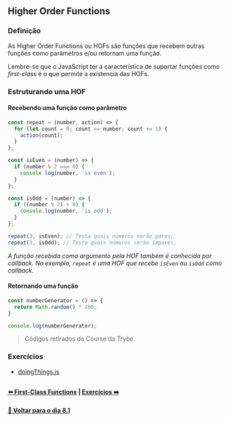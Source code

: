 ## Higher Order Functions

### Definição

As Higher Order Functions ou HOFs são funções que recebem outras funções como parâmetros e/ou retornam uma função.

Lembre-se que o JavaScript ter a característica de suportar funções como *first-class* é o que permite a existencia das HOFs.

### Estruturando uma HOF

#### Recebendo uma função como parâmetro

~~~javascript
const repeat = (number, action) => {
  for (let count = 0; count <= number; count += 1) {
    action(count);
  }
};

const isEven = (number) => {
  if (number % 2 === 0) {
    console.log(number, 'is even');
  }
};

const isOdd = (number) => {
  if ((number % 2) > 0) {
    console.log(number, 'is odd');
  }
};

repeat(3, isEven); // Testa quais números serão pares;
repeat(3, isOdd); // Testa quais números serão ímpares;
~~~

*A função recebida como argumento pela HOF também é conhecida por callback. No exemplo, `repeat` é uma HOF que recebe `isEven` ou `isOdd` como callback.*

#### Retornando uma função

~~~javascript
const numberGenerator = () => {
  return Math.random() * 100;
}

console.log(numberGenerator);
~~~
> Códigos retirados do Course da Trybe.

### Exercícios
- [doingThings.js](../A-estruturando-uma-hof/doingThings.js)

##

#### [:arrow_left: First-Class Functions](./first-class-functions.md#first-class-functions) | [Exercícios :arrow_right:](../X-agora-a-pratica/exercicios.md#exercícios)

#### [:date: Voltar para o dia 8.1](../README.md#81-javascript-es6---introdução-a-higher-order-functions)
